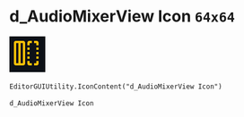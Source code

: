 # d_AudioMixerView Icon `64x64`
<img src="/img/d_AudioMixerView%20Icon.png" width=64 height=64>

``` CSharp
EditorGUIUtility.IconContent("d_AudioMixerView Icon")
```
```
d_AudioMixerView Icon
```
